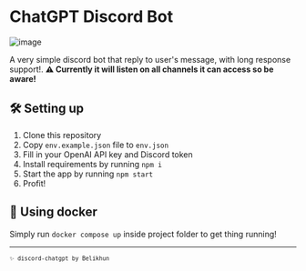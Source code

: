# ChatGPT Discord Bot

![image](https://github.com/user-attachments/assets/3d2dab83-708e-49fa-900f-f5f1a7909569)

A very simple discord bot that reply to user's message, with long response support!. **⚠ Currently it will listen on all channels it can access so be aware!**

## 🛠 Setting up

1. Clone this repository
2. Copy `env.example.json` file to `env.json`
3. Fill in your OpenAI API key and Discord token
4. Install requirements by running `npm i`
5. Start the app by running `npm start`
6. Profit!

## 🚢 Using docker

Simply run `docker compose up` inside project folder to get thing running!

---

<sup><code>✨ discord-chatgpt by Belikhun</code></sup>
